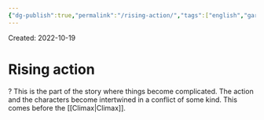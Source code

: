 ```yaml
---
{"dg-publish":true,"permalink":"/rising-action/","tags":["english","gardenEntry"]}
---
```


Created: 2022-10-19

# Rising action
?
This is the part of the story where things become complicated. The action and the characters become intertwined in a conflict of some kind. This comes before the [[Climax\|Climax]].
<!--SR:!2022-11-20,20,250-->